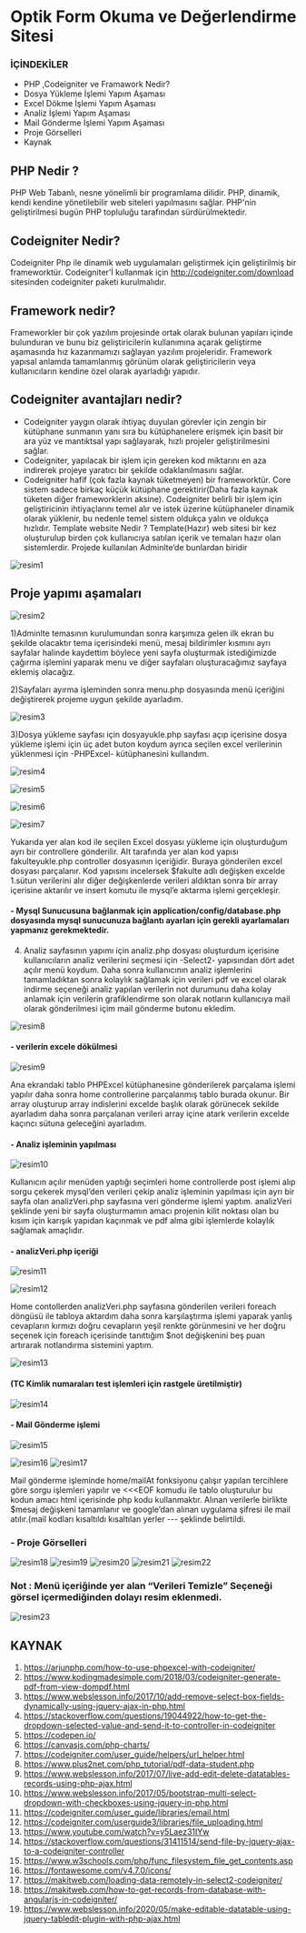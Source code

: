 # Optik Form Okuma ve Değerlendirme Sitesi

### İÇİNDEKİLER
- PHP ,Codeigniter ve Framawork Nedir?
- Dosya Yükleme İşlemi Yapım Aşaması
- Excel Dökme İşlemi Yapım Aşaması
- Analiz İşlemi Yapım Aşaması
- Mail Gönderme İşlemi Yapım Aşaması
- Proje Görselleri
- Kaynak

## PHP Nedir ?
PHP Web Tabanlı, nesne yönelimli bir programlama dilidir. PHP, dinamik, kendi kendine yönetilebilir web siteleri yapılmasını sağlar. PHP'nin geliştirilmesi bugün PHP topluluğu tarafından sürdürülmektedir.

## Codeigniter Nedir?
Codeigniter Php ile dinamik web uygulamaları geliştirmek için geliştirilmiş bir frameworktür. Codeigniter’İ kullanmak için http://codeigniter.com/download sitesinden codeigniter paketi kurulmalıdır.

## Framework nedir?
Frameworkler bir çok yazılım projesinde ortak olarak bulunan yapıları içinde bulunduran ve bunu biz geliştiricilerin kullanımına açarak geliştirme aşamasında hız kazanmamızı sağlayan yazılım projeleridir. Framework yapısal anlamda tamamlanmış görünüm olarak geliştiricilerin veya kullanıcıların kendine özel olarak ayarladığı yapıdır.

## Codeigniter avantajları nedir?
- Codeigniter yaygın olarak ihtiyaç duyulan görevler için zengin bir kütüphane sunmanın yanı sıra bu kütüphanelere erişmek için basit bir ara yüz ve mantıktsal yapı sağlayarak, hızlı projeler geliştirilmesini sağlar.
- Codeigniter, yapılacak bir işlem için gereken kod miktarını en aza indirerek projeye yaratıcı bir şekilde odaklanılmasını sağlar.
- Codeigniter hafif (çok fazla kaynak tüketmeyen) bir frameworktür. Core sistem sadece birkaç küçük kütüphane gerektirir(Daha fazla kaynak tüketen diğer frameworklerin aksine). Codeigniter belirli bir işlem için geliştiricinin ihtiyaçlarını temel alır ve istek üzerine kütüphaneler dinamik olarak yüklenir, bu nedenle temel sistem oldukça yalın ve oldukça hızlıdır.
Template website Nedir ?
Template(Hazır) web sitesi bir kez oluşturulup birden çok kullanıcıya satılan içerik ve temaları hazır olan sistemlerdir. Projede kullanılan Adminlte’de bunlardan biridir

![resim1](Readme_img/resim1.png)

## Proje yapımı aşamaları
![resim2](Readme_img/resim2.png)

1)Adminlte temasının kurulumundan sonra karşımıza gelen ilk ekran bu şekilde olacaktır tema içerisindeki menü, mesaj bildirimler kısmını ayrı sayfalar halinde kaydettim böylece yeni sayfa oluşturmak istediğimizde çağırma işlemini yaparak menu ve diğer sayfaları oluşturacağımız sayfaya eklemiş olacağız.

2)Sayfaları ayırma işleminden sonra menu.php dosyasında menü içeriğini değiştirerek projeme uygun şekilde ayarladım.

![resim3](Readme_img/resim3.png)

3)Dosya yükleme sayfası için dosyayukle.php sayfası açıp içerisine dosya yükleme işlemi için üç adet buton koydum ayrıca seçilen excel verilerinin yüklenmesi için -PHPExcel- kütüphanesini kullandım.

![resim4](Readme_img/resim4.png)

![resim5](Readme_img/resim5.png)

![resim6](Readme_img/resim6.png)

![resim7](Readme_img/resim7.png)

Yukarıda yer alan kod ile seçilen Excel dosyası yükleme için oluşturduğum ayrı bir controllere gönderilir. Alt tarafında yer alan kod yapısı fakulteyukle.php controller dosyasının içeriğidir. Buraya gönderilen excel dosyası parçalanır. Kod yapısını incelersek $fakulte adlı değişken excelde 1.sütun verilerini alır diğer değişkenlerde verileri aldıktan sonra bir array içerisine aktarılır ve insert komutu ile mysql’e aktarma işlemi gerçekleşir.

####  - Mysql Sunucusuna bağlanmak için application/config/database.php dosyasında mysql sunucunuza bağlantı ayarları için gerekli ayarlamaları yapmanız gerekmektedir.

4) Analiz sayfasının yapımı için analiz.php dosyası oluşturdum içerisine kullanıcıların analiz verilerini seçmesi için -Select2- yapısından dört adet açılır menü koydum. Daha sonra kullanıcının analiz işlemlerini tamamladıktan sonra kolaylık sağlamak için verileri pdf ve excel olarak indirme seçeneği analiz yapılan verilerin not durumunu daha kolay anlamak için verilerin grafiklendirme son olarak notların kullanıcıya mail olarak gönderilmesi içim mail gönderme butonu ekledim.

![resim8](Readme_img/resim8.png)

#### -  verilerin excele dökülmesi

![resim9](Readme_img/resim9.png)

Ana ekrandaki tablo PHPExcel kütüphanesine gönderilerek parçalama işlemi yapılır daha sonra home controllerine parçalanmış tablo burada okunur. Bir array oluşturup array indislerini excelde başlık olarak görünecek sekilde ayarladım daha sonra parçalanan verileri array içine atark verilerin excelde kaçıncı sütuna geleceğini ayarladım.

#### -  Analiz işleminin yapılması

![resim10](Readme_img/resim10.png)

Kullanıcın açılır menüden yaptığı seçimleri home controllerde post işlemi alıp sorgu çekerek mysql’den verileri çekip analiz işleminin yapılması için ayrı bir sayfa olan analizVeri.php sayfasına veri gönderme işlemi yaptım. analizVeri şeklinde yeni bir sayfa oluşturmamın amacı projenin kilit noktası olan bu kısım için karışık yapıdan kaçınmak ve pdf alma gibi işlemlerde kolaylık sağlamak amaçlıdır.

#### -  analizVeri.php içeriği

![resim11](Readme_img/resim11.png)

![resim12](Readme_img/resim12.png)

Home contollerden analizVeri.php sayfasına gönderilen verileri foreach döngüsü ile tabloya aktardım daha sonra karşılaştırma işlemi yaparak yanlış cevapların kırmızı doğru cevapların yeşil renkte görünmesini ve her doğru seçenek için foreach içerisinde tanıttığım $not değişkenini beş puan artırarak notlandırma sistemini yaptım.

![resim13](Readme_img/resim13.png)

#### (TC Kimlik numaraları test işlemleri için rastgele üretilmiştir)
![resim14](Readme_img/resim14.png)

#### - Mail Gönderme işlemi
![resim15](Readme_img/resim15.png)

![resim16](Readme_img/resim16.png)
![resim17](Readme_img/resim17.png)

Mail gönderme işleminde home/mailAt fonksiyonu çalışır yapılan tercihlere göre sorgu işlemleri yapılır ve <<<EOF komudu ile tablo oluşturulur bu kodun amacı html içerisinde php kodu kullanmaktır. Alınan verilerle birlikte $mesaj değişkeni tamamlanır ve google’dan alınan uygulama şifresi ile mail atılır.(mail kodları kısaltıldı kısaltılan yerler --- şeklinde belirtildi.


### - Proje Görselleri

![resim18](Readme_img/resim18.png)
![resim19](Readme_img/resim19.png)
![resim20](Readme_img/resim20.png)
![resim21](Readme_img/resim21.png)
![resim22](Readme_img/resim22.png)
### Not : Menü içeriğinde yer alan “Verileri Temizle” Seçeneği görsel içermediğinden dolayı resim eklenmedi.
![resim23](Readme_img/resim23.png)




## KAYNAK

1. https://arjunphp.com/how-to-use-phpexcel-with-codeigniter/
2. https://www.kodingmadesimple.com/2018/03/codeigniter-generate-pdf-from-view-dompdf.html
3. https://www.webslesson.info/2017/10/add-remove-select-box-fields-dynamically-using-jquery-ajax-in-php.html
4. https://stackoverflow.com/questions/19044922/how-to-get-the-dropdown-selected-value-and-send-it-to-controller-in-codeigniter
5. https://codepen.io/
6. https://canvasjs.com/php-charts/
7. https://codeigniter.com/user_guide/helpers/url_helper.html
8. https://www.plus2net.com/php_tutorial/pdf-data-student.php
9. https://www.webslesson.info/2017/07/live-add-edit-delete-datatables-records-using-php-ajax.html
10. https://www.webslesson.info/2017/05/bootstrap-multi-select-dropdown-with-checkboxes-using-jquery-in-php.html
11. https://codeigniter.com/user_guide/libraries/email.html
12. https://codeigniter.com/userguide3/libraries/file_uploading.html
13. https://www.youtube.com/watch?v=y5Laez31IYw
14. https://stackoverflow.com/questions/31411514/send-file-by-jquery-ajax-to-a-codeigniter-controller
15. https://www.w3schools.com/php/func_filesystem_file_get_contents.asp
16. https://fontawesome.com/v4.7.0/icons/
17. https://makitweb.com/loading-data-remotely-in-select2-codeigniter/
18. https://makitweb.com/how-to-get-records-from-database-with-angularjs-in-codeigniter/
19. https://www.webslesson.info/2020/05/make-editable-datatable-using-jquery-tabledit-plugin-with-php-ajax.html


